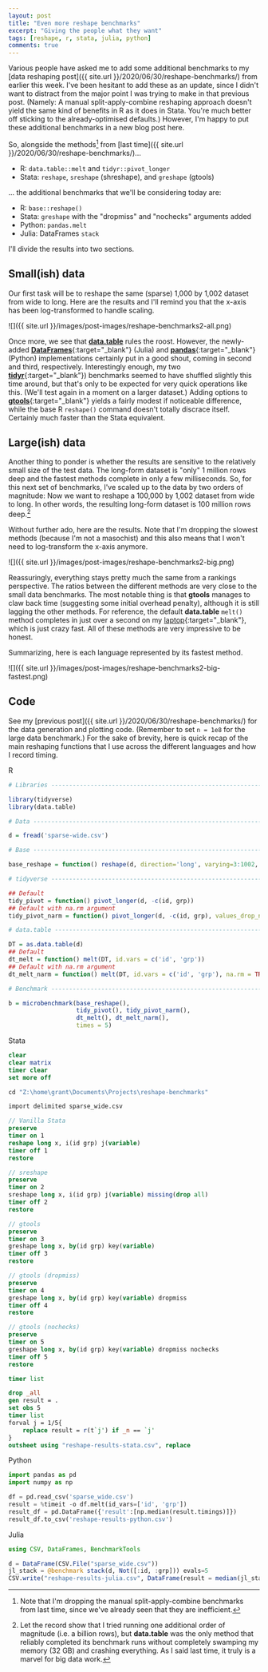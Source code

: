 ```yaml
---
layout: post
title: "Even more reshape benchmarks"
excerpt: "Giving the people what they want"
tags: [reshape, r, stata, julia, python]
comments: true
---
```


Various people have asked me to add some additional benchmarks to my [data reshaping post]({{ site.url }}/2020/06/30/reshape-benchmarks/) from earlier this week. I've been hesitant to add these as an update, since I didn't want to distract from the major point I was trying to make in that previous post. (Namely: A manual split-apply-combine reshaping approach doesn't yield the same kind of benefits in R as it does in Stata. You're much better off sticking to the already-optimised defaults.) However, I'm happy to put these additional benchmarks in a new blog post here.

So, alongside the methods[^1] from [last time]({{ site.url }}/2020/06/30/reshape-benchmarks/)... 

- R: `data.table::melt` and `tidyr::pivot_longer`
- Stata: `reshape`, `sreshape` (shreshape), and  `greshape` (gtools)

... the additional benchmarks that we'll be considering today are: 

- R: `base::reshape()`
- Stata: `greshape` with the "dropmiss" and "nochecks" arguments added
- Python: `pandas.melt`
- Julia: DataFrames `stack`

I'll divide the results into two sections.

## Small(ish) data

Our first task will be to reshape the same (sparse) 1,000 by 1,002 dataset from wide to long. Here are the results and I'll remind you that the x-axis has been log-transformed to handle scaling.

![]({{ site.url }}/images/post-images/reshape-benchmarks2-all.png)

Once more, we see that [**data.table**](https://rdatatable.gitlab.io/data.table) rules the roost. However, the newly-added [**DataFrames**](https://juliadata.github.io/DataFrames.jl/stable/){:target="_blank"} (Julia) and [**pandas**](https://pandas.pydata.org/){:target="_blank"} (Python) implementations certainly put in a good shout, coming in second and third, respectively. Interestingly enough, my two [**tidyr**](https://tidyr.tidyverse.org/){:target="_blank"}) benchmarks seemed to have shuffled slightly this time around, but that's only to be expected for very quick operations like this. (We'll test again in a moment on a larger dataset.) Adding options to [**gtools**](https://gtools.readthedocs.io/){:target="_blank"} yields a fairly modest if noticeable difference, while the base R `reshape()` command doesn't totally discrace itself. Certainly much faster than the Stata equivalent.

## Large(ish) data

Another thing to ponder is whether the results are sensitive to the relatively small size of the test data. The long-form dataset is "only" 1 million rows deep and the fastest methods complete in only a few milliseconds. So, for this next set of benchmarks, I've scaled up to the data by two orders of magnitude: Now we want to reshape a 100,000 by 1,002 dataset from wide to long. In other words, the resulting long-form dataset is 100 million rows deep.[^2]

Without further ado, here are the results. Note that I'm dropping the slowest methods (because I'm not a masochist) and this also means that I won't need to log-transform the x-axis anymore.

![]({{ site.url }}/images/post-images/reshape-benchmarks2-big.png)

Reassuringly, everything stays pretty much the same from a rankings perspective. The ratios between the different methods are very close to the small data benchmarks. The most notable thing is that **gtools** manages to claw back time (suggesting some initial overhead penalty), although it is still lagging the other methods. For reference, the default **data.table** `melt()` method completes in just over a second on my [laptop](https://wiki.archlinux.org/index.php?title=Dell_Precision_5530){:target="_blank"}, which is just crazy fast. All of these methods are very impressive to be honest.

Summarizing, here is each language represented by its fastest method.

![]({{ site.url }}/images/post-images/reshape-benchmarks2-big-fastest.png)

[^1]: Note that I'm dropping the manual split-apply-combine benchmarks from last time, since we've already seen that they are inefficient.

[^2]: Let the record show that I tried running one additional order of magnitude (i.e. a billion rows), but **data.table** was the only method that reliably completed its benchmark runs without completely swamping my memory (32 GB) and crashing everything. As I said last time, it truly is a marvel for big data work.

## Code

See my [previous post]({{ site.url }}/2020/06/30/reshape-benchmarks/) for the data generation and plotting code. (Remember to set `n = 1e8` for the large data benchmark.) For the sake of brevity, here is quick recap of the main reshaping functions that I use across the different languages and how I record timing.

R

```r
# Libraries ---------------------------------------------------------------

library(tidyverse)
library(data.table)

# Data --------------------------------------------------------------------

d = fread('sparse-wide.csv')

# Base --------------------------------------------------------------------

base_reshape = function() reshape(d, direction='long', varying=3:1002, sep="")

# tidyverse ---------------------------------------------------------------

## Default
tidy_pivot = function() pivot_longer(d, -c(id, grp))
## Default with na.rm argument
tidy_pivot_narm = function() pivot_longer(d, -c(id, grp), values_drop_na = TRUE)

# data.table --------------------------------------------------------------

DT = as.data.table(d)
## Default
dt_melt = function() melt(DT, id.vars = c('id', 'grp'))
## Default with na.rm argument
dt_melt_narm = function() melt(DT, id.vars = c('id', 'grp'), na.rm = TRUE)

# Benchmark ---------------------------------------------------------------

b = microbenchmark(base_reshape(),
                   tidy_pivot(), tidy_pivot_narm(),
                   dt_melt(), dt_melt_narm(),  
                   times = 5)
```

Stata

```stata
clear
clear matrix
timer clear
set more off

cd "Z:\home\grant\Documents\Projects\reshape-benchmarks"

import delimited sparse_wide.csv

// Vanilla Stata
preserve
timer on 1
reshape long x, i(id grp) j(variable) 
timer off 1
restore

// sreshape
preserve
timer on 2
sreshape long x, i(id grp) j(variable) missing(drop all)
timer off 2
restore

// gtools
preserve
timer on 3
greshape long x, by(id grp) key(variable)
timer off 3
restore

// gtools (dropmiss)
preserve
timer on 4
greshape long x, by(id grp) key(variable) dropmiss
timer off 4
restore

// gtools (nochecks)
preserve
timer on 5
greshape long x, by(id grp) key(variable) dropmiss nochecks
timer off 5
restore

timer list

drop _all
gen result = .
set obs 5
timer list
forval j = 1/5{
	replace result = r(t`j') if _n == `j'
}
outsheet using "reshape-results-stata.csv", replace
```

Python

```py
import pandas as pd
import numpy as np

df = pd.read_csv('sparse_wide.csv')
result = %timeit -o df.melt(id_vars=['id', 'grp'])
result_df = pd.DataFrame({'result':[np.median(result.timings)]})
result_df.to_csv('reshape-results-python.csv')
```

Julia

```jl
using CSV, DataFrames, BenchmarkTools

d = DataFrame(CSV.File("sparse_wide.csv"))
jl_stack = @benchmark stack(d, Not([:id, :grp])) evals=5
CSV.write("reshape-results-julia.csv", DataFrame(result = median(jl_stack)))
```